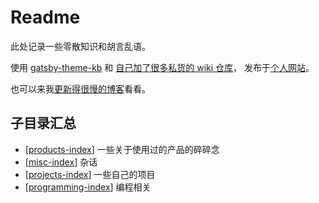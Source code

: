 # Readme

此处记录一些零散知识和胡言乱语。

使用 [gatsby-theme-kb](https://gatsby-project-kb.vercel.app/) 和 [自己加了很多私货的 wiki 仓库](https://github.com/hikerpig/wiki)， 发布于[个人网站](https://wiki.hikerpig.cn/)。

也可以来我[更新得很慢的博客](https://www.hikerpig.cn/)看看。

## 子目录汇总

- [[products-index]] 一些关于使用过的产品的碎碎念
- [[misc-index]] 杂话
- [[projects-index]] 一些自己的项目
- [[programming-index]] 编程相关

[//begin]: # "Autogenerated link references for markdown compatibility"
[products-index]: products-index "products index"
[misc-index]: misc-index "misc index"
[projects-index]: projects-index "projects index"
[programming-index]: programming-index "programming index"
[//end]: # "Autogenerated link references"
